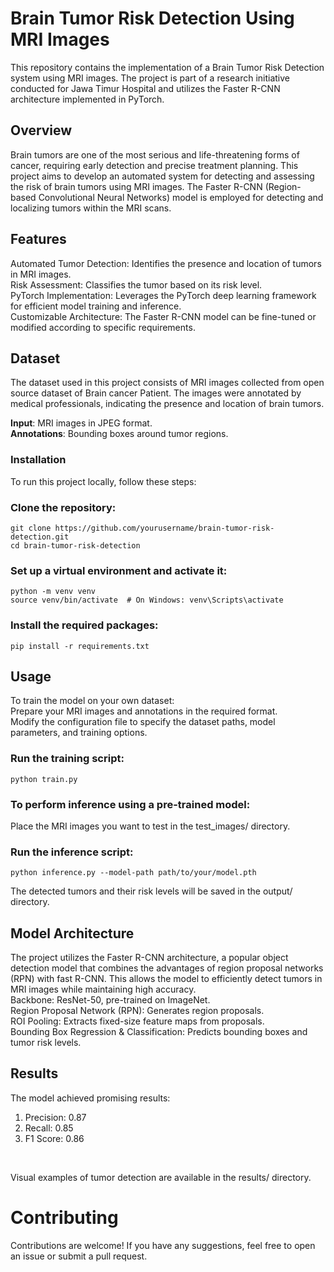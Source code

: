 # Brain Tumor Risk Detection Using MRI Images
This repository contains the implementation of a Brain Tumor Risk Detection system using MRI images. The project is part of a research initiative conducted for Jawa Timur Hospital and utilizes the Faster R-CNN architecture implemented in PyTorch.

## Overview
Brain tumors are one of the most serious and life-threatening forms of cancer, requiring early detection and precise treatment planning. This project aims to develop an automated system for detecting and assessing the risk of brain tumors using MRI images. The Faster R-CNN (Region-based Convolutional Neural Networks) model is employed for detecting and localizing tumors within the MRI scans.

## Features
Automated Tumor Detection: Identifies the presence and location of tumors in MRI images. <br/>
Risk Assessment: Classifies the tumor based on its risk level.<br/>
PyTorch Implementation: Leverages the PyTorch deep learning framework for efficient model training and inference.<br/>
Customizable Architecture: The Faster R-CNN model can be fine-tuned or modified according to specific requirements.<br/>

## Dataset
The dataset used in this project consists of MRI images collected from open source dataset of Brain cancer Patient. The images were annotated by medical professionals, indicating the presence and location of brain tumors.

**Input**: MRI images in JPEG format. <br/>
**Annotations**: Bounding boxes around tumor regions.

### Installation
To run this project locally, follow these steps:

### Clone the repository:
```
git clone https://github.com/yourusername/brain-tumor-risk-detection.git
cd brain-tumor-risk-detection
```
### Set up a virtual environment and activate it:
```
python -m venv venv
source venv/bin/activate  # On Windows: venv\Scripts\activate
```

### Install the required packages:
```
pip install -r requirements.txt
```

## Usage
To train the model on your own dataset: <br/>
Prepare your MRI images and annotations in the required format. <br/>
Modify the configuration file to specify the dataset paths, model parameters, and training options. <br/>

### Run the training script:
```
python train.py
```

### To perform inference using a pre-trained model:
Place the MRI images you want to test in the test_images/ directory. <br/>

### Run the inference script:
```
python inference.py --model-path path/to/your/model.pth
```
The detected tumors and their risk levels will be saved in the output/ directory.<br/>

## Model Architecture
The project utilizes the Faster R-CNN architecture, a popular object detection model that combines the advantages of region proposal networks (RPN) with fast R-CNN. This allows the model to efficiently detect tumors in MRI images while maintaining high accuracy.
<br/>
Backbone: ResNet-50, pre-trained on ImageNet. <br/>
Region Proposal Network (RPN): Generates region proposals.<br/>
ROI Pooling: Extracts fixed-size feature maps from proposals.<br/>
Bounding Box Regression & Classification: Predicts bounding boxes and tumor risk levels.<br/>

## Results
The model achieved promising results: <br/>

1. Precision: 0.87
2. Recall: 0.85
3. F1 Score: 0.86
<br/>

Visual examples of tumor detection are available in the results/ directory.

# Contributing
Contributions are welcome! If you have any suggestions, feel free to open an issue or submit a pull request.
